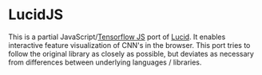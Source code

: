 # LucidJS

This is a partial JavaScript/[Tensorflow JS](https://www.tensorflow.org/js) port of [Lucid](https://github.com/tensorflow/lucid). It enables interactive feature visualization of CNN's in the browser.
This port tries to follow the original library as closely as possible, but deviates as necessary from differences between underlying languages / libraries.
